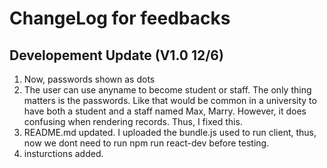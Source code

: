 # ChangeLog for feedbacks

## Developement Update (V1.0 12/6)

1. Now, passwords shown as dots
2. The user can use anyname to become student or staff. The only thing matters is the passwords. Like that would be common in a university to have both a student and a staff named Max, Marry. However, it does confusing when rendering records. Thus, I fixed this.
3. README.md updated. I uploaded the bundle.js used to run client, thus, now we dont need to run npm run react-dev before testing.
4. insturctions added.